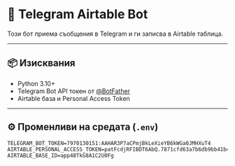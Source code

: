 # 🤖 Telegram Airtable Bot

Този бот приема съобщения в Telegram и ги записва в Airtable таблица.

---

## 📦 Изисквания

- Python 3.10+
- Telegram Bot API токен от [@BotFather](https://t.me/BotFather)
- Airtable база и Personal Access Token

---

## ⚙️ Променливи на средата (`.env`)

```env
TELEGRAM_BOT_TOKEN=7970130151:AAHAR3P7aCPmjBkLeXieYB6kWGa0JMHXuT4 
AIRTABLE_PERSONAL_ACCESS_TOKEN=patFcdjRFIBDT6AbQ.7871cfd63a7b6db9bb41b480c677942e6d4f2f810597feb1ec16fd7c6c3423a1 
AIRTABLE_BASE_ID=app48TkG8A1C2U0Fg